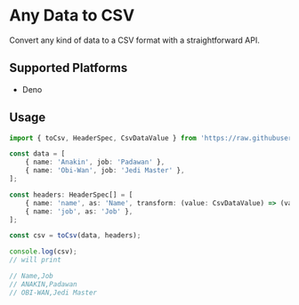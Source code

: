 # Any Data to CSV

Convert any kind of data to a CSV format with a straightforward API.

## Supported Platforms

* Deno

## Usage

```ts
import { toCsv, HeaderSpec, CsvDataValue } from 'https://raw.githubusercontent.com/alwint3r/any-to-csv/main/mod.ts';

const data = [
    { name: 'Anakin', job: 'Padawan' },
    { name: 'Obi-Wan', job: 'Jedi Master' },
];

const headers: HeaderSpec[] = [
    { name: 'name', as: 'Name', transform: (value: CsvDataValue) => (value as string).toUpperCase() },
    { name: 'job', as: 'Job' },
];

const csv = toCsv(data, headers);

console.log(csv);
// will print

// Name,Job
// ANAKIN,Padawan
// OBI-WAN,Jedi Master
```